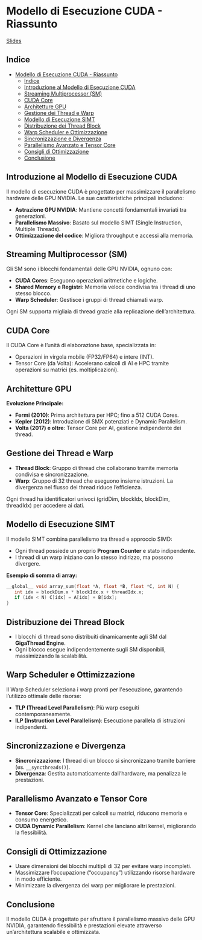 # Modello di Esecuzione CUDA - Riassunto

[Slides](../Slide/Tosi/Shorts/[ITA]%202.2%20-%20Modello%20di%20Esecuzione%20CUDA%20(Short%20Version).pdf)

## Indice

- [Modello di Esecuzione CUDA - Riassunto](#modello-di-esecuzione-cuda---riassunto)
  - [Indice](#indice)
  - [Introduzione al Modello di Esecuzione CUDA](#introduzione-al-modello-di-esecuzione-cuda)
  - [Streaming Multiprocessor (SM)](#streaming-multiprocessor-sm)
  - [CUDA Core](#cuda-core)
  - [Architetture GPU](#architetture-gpu)
  - [Gestione dei Thread e Warp](#gestione-dei-thread-e-warp)
  - [Modello di Esecuzione SIMT](#modello-di-esecuzione-simt)
  - [Distribuzione dei Thread Block](#distribuzione-dei-thread-block)
  - [Warp Scheduler e Ottimizzazione](#warp-scheduler-e-ottimizzazione)
  - [Sincronizzazione e Divergenza](#sincronizzazione-e-divergenza)
  - [Parallelismo Avanzato e Tensor Core](#parallelismo-avanzato-e-tensor-core)
  - [Consigli di Ottimizzazione](#consigli-di-ottimizzazione)
  - [Conclusione](#conclusione)


## Introduzione al Modello di Esecuzione CUDA
Il modello di esecuzione CUDA è progettato per massimizzare il parallelismo hardware delle GPU NVIDIA. Le sue caratteristiche principali includono:
- **Astrazione GPU NVIDIA**: Mantiene concetti fondamentali invariati tra generazioni.
- **Parallelismo Massivo**: Basato sul modello SIMT (Single Instruction, Multiple Threads).
- **Ottimizzazione del codice**: Migliora throughput e accessi alla memoria.

## Streaming Multiprocessor (SM)
Gli SM sono i blocchi fondamentali delle GPU NVIDIA, ognuno con:
- **CUDA Cores**: Eseguono operazioni aritmetiche e logiche.
- **Shared Memory e Registri**: Memoria veloce condivisa tra i thread di uno stesso blocco.
- **Warp Scheduler**: Gestisce i gruppi di thread chiamati warp.

Ogni SM supporta migliaia di thread grazie alla replicazione dell’architettura.

## CUDA Core
Il CUDA Core è l’unità di elaborazione base, specializzata in:
- Operazioni in virgola mobile (FP32/FP64) e intere (INT).
- Tensor Core (da Volta): Accelerano calcoli di AI e HPC tramite operazioni su matrici (es. moltiplicazioni).

## Architetture GPU
**Evoluzione Principale:**
- **Fermi (2010)**: Prima architettura per HPC; fino a 512 CUDA Cores.
- **Kepler (2012)**: Introduzione di SMX potenziati e Dynamic Parallelism.
- **Volta (2017) e oltre**: Tensor Core per AI, gestione indipendente dei thread.

## Gestione dei Thread e Warp
- **Thread Block**: Gruppo di thread che collaborano tramite memoria condivisa e sincronizzazione.
- **Warp**: Gruppo di 32 thread che eseguono insieme istruzioni. La divergenza nel flusso dei thread riduce l’efficienza.

Ogni thread ha identificatori univoci (gridDim, blockIdx, blockDim, threadIdx) per accedere ai dati.

## Modello di Esecuzione SIMT
Il modello SIMT combina parallelismo tra thread e approccio SIMD:
- Ogni thread possiede un proprio **Program Counter** e stato indipendente.
- I thread di un warp iniziano con lo stesso indirizzo, ma possono divergere.

**Esempio di somma di array:**
```c
__global__ void array_sum(float *A, float *B, float *C, int N) {
   int idx = blockDim.x * blockIdx.x + threadIdx.x;
   if (idx < N) C[idx] = A[idx] + B[idx];
}
```

## Distribuzione dei Thread Block
- I blocchi di thread sono distribuiti dinamicamente agli SM dal **GigaThread Engine**.
- Ogni blocco esegue indipendentemente sugli SM disponibili, massimizzando la scalabilità.

## Warp Scheduler e Ottimizzazione
Il Warp Scheduler seleziona i warp pronti per l'esecuzione, garantendo l’utilizzo ottimale delle risorse:
- **TLP (Thread Level Parallelism)**: Più warp eseguiti contemporaneamente.
- **ILP (Instruction Level Parallelism)**: Esecuzione parallela di istruzioni indipendenti.

## Sincronizzazione e Divergenza
- **Sincronizzazione**: I thread di un blocco si sincronizzano tramite barriere (es. `__syncthreads()`).
- **Divergenza**: Gestita automaticamente dall’hardware, ma penalizza le prestazioni.

## Parallelismo Avanzato e Tensor Core
- **Tensor Core**: Specializzati per calcoli su matrici, riducono memoria e consumo energetico.
- **CUDA Dynamic Parallelism**: Kernel che lanciano altri kernel, migliorando la flessibilità.

## Consigli di Ottimizzazione
- Usare dimensioni dei blocchi multipli di 32 per evitare warp incompleti.
- Massimizzare l’occupazione (“occupancy”) utilizzando risorse hardware in modo efficiente.
- Minimizzare la divergenza dei warp per migliorare le prestazioni.

## Conclusione
Il modello CUDA è progettato per sfruttare il parallelismo massivo delle GPU NVIDIA, garantendo flessibilità e prestazioni elevate attraverso un’architettura scalabile e ottimizzata.

